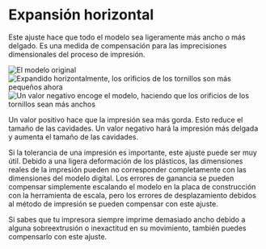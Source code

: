 Expansión horizontal
====
Este ajuste hace que todo el modelo sea ligeramente más ancho o más delgado. Es una medida de compensación para las imprecisiones dimensionales del proceso de impresión.

<!--screenshot {
"image_path": "xy_offset_neutral.png",
"models": [{"script": "flipper_grip.scad"}],
"camera_position": [62, -91, 176],
"settings": {"xy_offset": 0},
"colours": 32
}-->
<!--screenshot {
"image_path": "xy_offset_wider.png",
"models": [{"script": "flipper_grip.scad"}],
"camera_position": [62, -91, 176],
"settings": {"xy_offset": 1},
"colours": 32
}-->
<!--screenshot {
"image_path": "xy_offset_slimmer.png",
"models": [{"script": "flipper_grip.scad"}],
"camera_position": [62, -91, 176],
"settings": {"xy_offset": -1},
"colours": 32
}-->
![El modelo original](../images/xy_offset_neutral.png)
![Expandido horizontalmente, los orificios de los tornillos son más pequeños ahora](../images/xy_offset_wider.png)
![Un valor negativo encoge el modelo, haciendo que los orificios de los tornillos sean más anchos](../images/xy_offset_slimmer.png)

Un valor positivo hace que la impresión sea más gorda. Esto reduce el tamaño de las cavidades. Un valor negativo hará la impresión más delgada y aumenta el tamaño de las cavidades.

Si la tolerancia de una impresión es importante, este ajuste puede ser muy útil. Debido a una ligera deformación de los plásticos, las dimensiones reales de la impresión pueden no corresponder completamente con las dimensiones del modelo digital. Los errores de ganancia se pueden compensar simplemente escalando el modelo en la placa de construcción con la herramienta de escala, pero los errores de desplazamiento debidos al método de impresión se pueden compensar con este ajuste.

Si sabes que tu impresora siempre imprime demasiado ancho debido a alguna sobreextrusión o inexactitud en su movimiento, también puedes compensarlo con este ajuste.